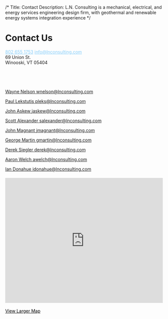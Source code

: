 /*
Title: Contact
Description: L.N. Consulting is a mechanical, electrical, and energy services engineering design firm, with geothermal and renewable energy systems integration experience
*/

# Contact Us

<div>
	<div itemscope itemtype="http://schema.org/HomeAndConstructionBusiness">
		<h1 style="display:none;" itemprop="name">L.N. Consulting INC.</h1>
		<div class="well">
			<div>
				<a href="tel:8026551753" itemprop="telephone" style="color: LightSkyBlue;" >802 655 1753</a>
				<a href="mailto:info@lnconsulting.com" itemprop="email" class="pull-right" style="color: LightSkyBlue;" >info@lnconsulting.com</a>
			</div>
			<div itemprop="address" itemscope itemtype="http://schema.org/PostalAddress">
				<span itemprop="streetAddress">69 Union St.</span><br/>
				<span itemprop="addressLocality">Winooski</span>,
				<span itemprop="addressRegion">VT</span> 05404
			</div>
			<div class="row" >
				<div class="col-md-7 contact-list">
					<p><br/></p><p><br/></p>
					<p>
						<a href="mailto:wnelson@lnconsulting.com" >Wayne Nelson <span class="email">wnelson@lnconsulting.com</span></a>
					</p>
					<p>
						<a href="mailto:pleks@lnconsulting.com" >Paul Lekstutis <span class="email">pleks@lnconsulting.com</span></a>
					</p>
					<p>
						<a href="mailto:jaskew@lnconsulting.com" >John Askew <span class="email">jaskew@lnconsulting.com</span></a>
					</p>
					<p>
						<a href="mailto:salexander@lnconsulting.com" >Scott Alexander <span class="email">salexander@lnconsulting.com</span></a>
					</p>
					<p>
						<a href="mailto:jmagnant@lnconsulting.com" >John Magnant <span class="email">jmagnant@lnconsulting.com</span></a>
					</p>
					<p>
						<a href="mailto:gmartin@lnconsulting.com" >George Martin <span class="email">gmartin@lnconsulting.com</span></a>
					</p>
					<p>
						<a href="mailto:derek@lnconsulting.com" >Derek Siegler <span class="email">derek@lnconsulting.com</span></a>
					</p>
					<p>
						<a href="mailto:awelch@lnconsulting.com" >Aaron Welch <span class="email">awelch@lnconsulting.com</span></a>
					</p>
					<p>
						<a href="mailto:idonahue@lnconsulting.com" >Ian Donahue <span class="email">idonahue@lnconsulting.com</span></a>
					</p>
				</div>
				<div class="col-md-5" >
					<div style="margin-top: 20px;">
						<iframe style="width: 100%" height="400" frameborder="0" scrolling="no" marginheight="0" marginwidth="0" src="http://maps.google.com/maps?hl=en&amp;q=ln+consulting&amp;ie=UTF8&amp;ll=44.493603,-73.189254&amp;spn=0.034039,0.072012&amp;z=14&amp;iwloc=A&amp;cid=5893640174708323733&amp;output=embed"></iframe>
					</div>
				</div>
			</div>
			<br />
			<a class="btn btn-default" style="color: #000;" href="http://maps.google.com/maps?hl=en&amp;q=ln+consulting&amp;ie=UTF8&amp;ll=44.493603,-73.189254&amp;spn=0.034039,0.072012&amp;z=14&amp;iwloc=A&amp;cid=5893640174708323733&amp;source=embed" style="color:#0000FF;text-align:left">
			View Larger Map</a>
		</div>
	</div>
</div>